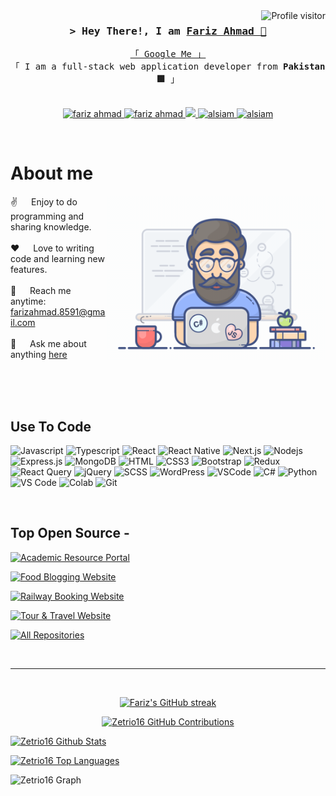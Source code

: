 

<a href="https://komarev.com/ghpvc/?username=alsiam">
  <img align="right" src="https://komarev.com/ghpvc/?username=Zetrio16&label=Visitors&color=0e75b6&style=flat" alt="Profile visitor" />
</a>


<!-- Intro  -->
<h3 align="center">
        <samp>&gt; Hey There!, I am
                <b><a target="_blank" href="">Fariz Ahmad 🙂</a></b>
        </samp>
</h3>


<p align="center"> 
  <samp>
    <a href="https://www.google.com/search?q=Fariz+Ahmad">「 Google Me 」</a>
    <br>
    「 I am a full-stack web application developer from <b>Pakistan 🟩</b> 」
    <br>
    <br>
  </samp>
</p>

<p align="center">
 <a href="farizahmad.netlify.app" target="blank">
  <img src="https://img.shields.io/badge/Website-DC143C?style=for-the-badge&logo=medium&logoColor=white" alt="fariz ahmad" />
 </a>
 <a href="https://linkedin.com/in/farizahmad16" target="_blank">
  <img src="https://img.shields.io/badge/LinkedIn-0077B5?style=for-the-badge&logo=linkedin&logoColor=white" alt="fariz ahmad"/>
 </a>
 <a href="https://twitter.com/fariz" target="_blank">
  <img src="https://img.shields.io/badge/Twitter-1DA1F2?style=for-the-badge&logo=twitter&logoColor=white" />
 </a>
 <a href="https://instagram.com/fariz_fr" target="_blank">
  <img src="https://img.shields.io/badge/Instagram-fe4164?style=for-the-badge&logo=instagram&logoColor=white" alt="alsiam" />
 </a> 
 <a href="https://facebook.com/'Fariz Ahmad'" target="_blank">
  <img src="https://img.shields.io/badge/Facebook-20BEFF?&style=for-the-badge&logo=facebook&logoColor=white" alt="alsiam"  />
  </a> 
</p>
<br />

<!-- About Section -->
 # About me
 
<p>
 <img align="right" width="350" src="/assets/programmer.gif" alt="Coding gif" />
  
 ✌️ &emsp; Enjoy to do programming and sharing knowledge. <br/><br/>
 ❤️ &emsp; Love to writing code and learning new features. <br/><br/>
 📧 &emsp; Reach me anytime: farizahmad.8591@gmail.com<br/><br/>
 💬 &emsp; Ask me about anything [here](https://github.com/Zetrio16/Zetrio16/issues)

</p>

<br/>
<br/>
<br/>

## Use To Code

![Javascript](https://img.shields.io/badge/Javascript-F0DB4F?style=for-the-badge&labelColor=black&logo=javascript&logoColor=F0DB4F)
![Typescript](https://img.shields.io/badge/Typescript-007acc?style=for-the-badge&labelColor=black&logo=typescript&logoColor=007acc)
![React](https://img.shields.io/badge/-React-61DBFB?style=for-the-badge&labelColor=black&logo=react&logoColor=61DBFB)
![React Native](https://img.shields.io/badge/React_Native-20232A?style=for-the-badge&logo=react&logoColor=61DAFB)
![Next.js](https://img.shields.io/badge/next.js-000000?style=for-the-badge&logo=nextdotjs&logoColor=white)
![Nodejs](https://img.shields.io/badge/Nodejs-3C873A?style=for-the-badge&labelColor=black&logo=node.js&logoColor=3C873A)
![Express.js](https://img.shields.io/badge/Express.js-000000?style=for-the-badge&logo=express&logoColor=white)
![MongoDB](https://img.shields.io/badge/MongoDB-4EA94B?style=for-the-badge&logo=mongodb&logoColor=white)
![HTML](https://img.shields.io/badge/HTML5-E34F26?style=for-the-badge&logo=html5&logoColor=white)
![CSS3](https://img.shields.io/badge/CSS3-1572B6?style=for-the-badge&logo=css3&logoColor=white)
![Bootstrap](https://img.shields.io/badge/Bootstrap-563D7C?style=for-the-badge&logo=bootstrap&logoColor=white)
![Redux](https://img.shields.io/badge/Redux-593D88?style=for-the-badge&logo=redux&logoColor=white)
![React Query](https://img.shields.io/badge/-React_Query-FF4154?style=for-the-badge&logo=react%20query&logoColor=white)
![jQuery](https://img.shields.io/badge/jQuery-0769AD?style=for-the-badge&logo=jquery&logoColor=white)
![SCSS](https://img.shields.io/badge/SCSS-CC6699?style=for-the-badge&logo=sass&logoColor=white)
![WordPress](https://img.shields.io/badge/WordPress-21759B?style=for-the-badge&logo=wordpress&logoColor=white)
![VSCode](https://img.shields.io/badge/Visual_Studio-0078d7?style=for-the-badge&logo=visual%20studio&logoColor=white)
![C#](https://img.shields.io/badge/C%23-239120?style=for-the-badge&logo=c-sharp&logoColor=white)
![Python](https://img.shields.io/badge/Python-3776AB?style=for-the-badge&logo=python&logoColor=white)
![VS Code](https://img.shields.io/badge/VS_Code-0078d7?style=for-the-badge&logo=visual%20studio%20code&logoColor=white)
![Colab](https://img.shields.io/badge/Colab-F9AB00?style=for-the-badge&logo=google%20colab&color=525252)
![Git](https://img.shields.io/badge/Git-F05032?style=for-the-badge&logo=git&logoColor=white)

<br/>

## Top Open Source -
[![Academic Resource Portal](https://github-readme-stats.vercel.app/api/pin/?username=Zetrio16&repo=Academic-Resource-Portal&border_color=7F3FBF&bg_color=0D1117&title_color=C9D1D9&text_color=8B949E&icon_color=7F3FBF)](https://github.com/Zetrio16/Academic-Resource-Portal)

[![Food Blogging Website](https://github-readme-stats.vercel.app/api/pin/?username=Zetrio16&repo=Food-Blogging-Website&border_color=7F3FBF&bg_color=0D1117&title_color=C9D1D9&text_color=8B949E&icon_color=7F3FBF)](https://github.com/Zetrio16/Academic-Resource-Portal)

[![Railway Booking Website](https://github-readme-stats.vercel.app/api/pin/?username=Zetrio16&repo=Railway-Booking-Website&border_color=7F3FBF&bg_color=0D1117&title_color=C9D1D9&text_color=8B949E&icon_color=7F3FBF)](https://github.com/Zetrio16/Academic-Resource-Portal)

[![Tour & Travel Website](https://github-readme-stats.vercel.app/api/pin/?username=Zetrio16&repo=Travel-Website&border_color=7F3FBF&bg_color=0D1117&title_color=C9D1D9&text_color=8B949E&icon_color=7F3FBF)](https://github.com/Zetrio16/Academic-Resource-Portal)



<p align="left">
  <a href="https://github.com/Zetrio16?tab=repositories" target="_blank"><img alt="All Repositories" title="All Repositories" src="https://img.shields.io/badge/-All%20Repository-2962FF?style=for-the-badge&logo=koding&logoColor=white"/></a>
</p>

<br/>
<hr/>
<br/>

<p align="center">
  <a href="https://github.com/Zetrio16">
    <img src="https://github-readme-streak-stats.herokuapp.com/?user=Zetrio16&theme=radical&border=7F3FBF&background=0D1117" alt="Fariz's GitHub streak"/>
  </a>
</p>

<p align="center">
  <a href="https://github.com/Zetrio16">
    <img src="https://github-profile-summary-cards.vercel.app/api/cards/profile-details?username=Zetrio16&theme=radical" alt="Zetrio16 GitHub Contributions"/>
  </a>
</p>

<a> 
    <a href="https://github.com/Zetrio16"><img alt="Zetrio16 Github Stats" src="https://denvercoder1-github-readme-stats.vercel.app/api?username=Zetrio16&show_icons=true&count_private=true&theme=react&border_color=7F3FBF&bg_color=0D1117&title_color=F85D7F&icon_color=F8D866" height="192px" width="49.5%"/></a>
  
  <a href="https://github.com/Zetrio16"><img alt="Zetrio16 Top Languages" src="https://denvercoder1-github-readme-stats.vercel.app/api/top-langs/?username=alsiam&langs_count=8&layout=compact&theme=react&border_color=7F3FBF&bg_color=0D1117&title_color=F85D7F&icon_color=F8D866" height="192px" width="49.5%"/></a>
  <br/>
</a>


![Zetrio16 Graph](https://github-readme-activity-graph.vercel.app/graph?username=Zetrio16&custom_title=Fariz%20's%20GitHub%20Activity%20Graph&bg_color=0D1117&color=7F3FBF&line=7F3FBF&point=7F3FBF&area_color=FFFFFF&title_color=FFFFFF&area=true)
